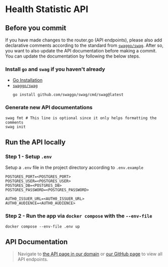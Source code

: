 # Health Statistic API

## Before you commit

If you have made changes to the router.go (API endpoints), please also add declarative comments according to the standard from [`swaggo/swag`](https://github.com/swaggo/swag#declarative-comments-format).
After so, you want to also update the API documentation before making a commit. You can update the documentation by following the below steps.

### Install `go` and `swag` if you haven't already

- [Go Installation](https://go.dev/doc/install)
- [`swaggo/swag`](https://github.com/swaggo/swag#declarative-comments-format)
    ```shell
    go install github.com/swaggo/swag/cmd/swag@latest
    ```

### Generate new API documentations

```shell
swag fmt # This line is optional since it only helps formatting the comments
swag init
```

## Run the API locally

### Step 1 - Setup `.env`

Setup a `.env` file in the project directory according to `.env.example`

```
POSTGRES_PORT=<POSTGRES_PORT>
POSTGRES_USER=<POSTGRES_USER>
POSTGRES_DB=<POSTGRES_DB>
POSTGRES_PASSWORD=<POSTGRES_PASSWORD>

AUTH0_ISSUER_URL=<AUTH0_ISSUER_URL>
AUTH0_AUDIENCE=<AUTH0_AUDIENCE>
```

### Step 2 - Run the app via `docker compose` with the `--env-file`

```shell
docker compose --env-file .env up
```

## API Documentation

> Navigate to [the API page in our domain](https://health-statistic.dechnology.com.tw/swagger/index.html#/Health/get_health_check) or [our GitHub page](https://eesoymilk.github.io/health-statistic-api/) to view all API endpoints.
